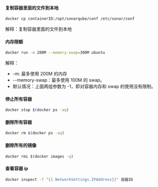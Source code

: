 

#### 复制容器里面的文件到本地

```bash
docker cp containerID:/opt/sonarqube/conf /etc/sonar/conf
```

解释：复制容器里面的文件到本地

#### 内存限额

```bash
docker run -m 200M --memory-swap=300M ubuntu
```

解释：

* -m: 最多使用 200M 的内存
* --memory-swap：最多使用 100M 的 swap。
* 默认情况：上面两组参数为 -1，即对容器内存和 swap 的使用没有限制。



#### 停止所有容器

```bash
docker stop $(docker ps -aq)
```



#### 删除所有容器

```bash
docker rm $(docker ps -aq)
```

#### 删除所有的镜像

```bash
docker rmi $(docker images -q)
```

#### 查看容器 ip

```bash
docker inspect -f "{{.NetworkSettings.IPAddress}}" 容器ID
```

